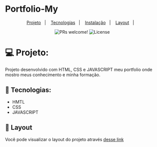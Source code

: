 # Portfolio-My
<p align="center">
  <a href="#">Projeto</a>&nbsp;&nbsp;&nbsp;|&nbsp;&nbsp;&nbsp;
  <a href="#-tecnologias">Tecnologias</a>&nbsp;&nbsp;&nbsp;|&nbsp;&nbsp;&nbsp;
  <a href="#-instalação">Instalação</a>&nbsp;&nbsp;&nbsp;|&nbsp;&nbsp;&nbsp;
  <a href="#-layout">Layout</a>&nbsp;&nbsp;&nbsp;|&nbsp;&nbsp;&nbsp;
</p>

<p align="center">
 <img src="https://img.shields.io/static/v1?label=PRs&message=welcome&color=49AA26&labelColor=000000" alt="PRs welcome!" />

  <img alt="License" src="https://img.shields.io/static/v1?label=license&message=MIT&color=49AA26&labelColor=000000">
</p>

# 💻 Projeto:
Projeto desenvolvido com HTML, CSS e JAVASCRIPT meu portfolio onde mostro meus conhecimento e minha formação.

## 🚀 Tecnologias:
* HMTL
* CSS
* JAVASCRIPT

## 🔖 Layout

Você pode visualizar o layout do projeto através [desse link](https://marvelous-hotteok-4c6c89.netlify.app/)

